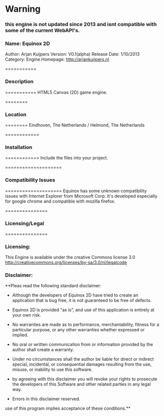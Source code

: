 # Warning
### this engine is not updated since 2013 and isnt compatible with some of the current WebAPI's.

### Name: Equinox 2D
Author: Arjan Kuijpers
Version: V0.1(alpha)
Release Date: 1/10/2013
Category: Engine
Homepage: http://arjankuijpers.nl

===========
### Description
===========
HTML5 Canvas (2D) game engine.


========
### Location
========
Eindhoven, The Netherlands / Helmond, The Netherlands


============
### Installation
============
Include the files into your project.

====================
### Compatibility Issues
====================
Equinox has some unknown compatibility issues with Internet Explorer from Microsoft Corp.
It's developed especially for google chrome and compatible with mozilla firefox.


===============
### Licensing/Legal
===============


### Licensing: 
This Engine is available under the creative Commons license 3.0
http://creativecommons.org/licenses/by-sa/3.0/nl/legalcode


### Disclaimer:

**Pleas read the following standard disclaimer:

* Although the developers of Equinox 2D have tried to create an application that is bug free, it is not guaranteed to be free of defects.

* Equinox 2D is provided "as is", and use of this application is entirely at your own risk.

* No warranties are made as to performance, merchantability, fitness for a particular purpose, or any other warranties whether expressed or implied.

* No oral or written communication from or information provided by the author shall create a warranty.

* Under no circumstances shall the author be liable for direct or indirect special, incidental, or consequential damages resulting from the use, misuse, or inability to use this software.

* by agreeing with this disclaimer you will revoke your rights to prosecute the developers of this Software and other related parties in any legal way.

* Errors in this disclaimer reserved.

use of this program implies acceptance of these conditions.**
